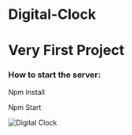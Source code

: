# Digital-Clock

<h1>Very First Project</h1>

<h3>How to start the server:</h3>
<p>Npm Install</p>
<p> Npm Start</p>

![Digital Clock](https://user-images.githubusercontent.com/72568715/139324561-6dc132b6-7289-497a-8b80-f7120a1efed3.PNG)
